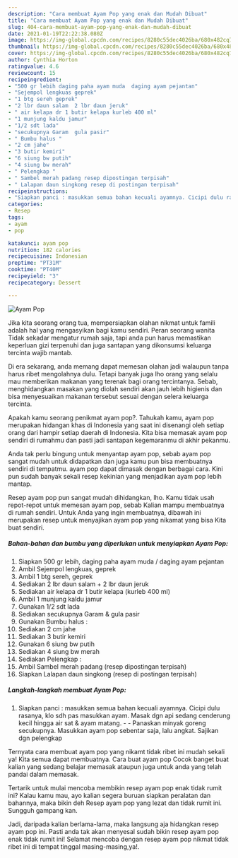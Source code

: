 ```yaml
---
description: "Cara membuat Ayam Pop yang enak dan Mudah Dibuat"
title: "Cara membuat Ayam Pop yang enak dan Mudah Dibuat"
slug: 404-cara-membuat-ayam-pop-yang-enak-dan-mudah-dibuat
date: 2021-01-19T22:22:38.080Z
image: https://img-global.cpcdn.com/recipes/8280c55dec4026ba/680x482cq70/ayam-pop-foto-resep-utama.jpg
thumbnail: https://img-global.cpcdn.com/recipes/8280c55dec4026ba/680x482cq70/ayam-pop-foto-resep-utama.jpg
cover: https://img-global.cpcdn.com/recipes/8280c55dec4026ba/680x482cq70/ayam-pop-foto-resep-utama.jpg
author: Cynthia Horton
ratingvalue: 4.6
reviewcount: 15
recipeingredient:
- "500 gr lebih daging paha ayam muda  daging ayam pejantan"
- "Sejempol lengkuas geprek"
- "1 btg sereh geprek"
- "2 lbr daun salam  2 lbr daun jeruk"
- " air kelapa dr 1 butir kelapa kurleb 400 ml"
- "1 munjung kaldu jamur"
- "1/2 sdt lada"
- "secukupnya Garam  gula pasir"
- " Bumbu halus "
- "2 cm jahe"
- "3 butir kemiri"
- "6 siung bw putih"
- "4 siung bw merah"
- " Pelengkap "
- " Sambel merah padang resep dipostingan terpisah"
- " Lalapan daun singkong resep di postingan terpisah"
recipeinstructions:
- "Siapkan panci : masukkan semua bahan kecuali ayamnya. Cicipi dulu rasanya, klo sdh pas masukkan ayam. Masak dgn api sedang cenderung kecil hingga air sat &amp; ayam matang.  Panaskan minyak goreng secukupnya. Masukkan ayam pop sebentar saja, lalu angkat. Sajikan dgn pelengkap"
categories:
- Resep
tags:
- ayam
- pop

katakunci: ayam pop 
nutrition: 182 calories
recipecuisine: Indonesian
preptime: "PT31M"
cooktime: "PT40M"
recipeyield: "3"
recipecategory: Dessert

---
```



![Ayam Pop](https://img-global.cpcdn.com/recipes/8280c55dec4026ba/680x482cq70/ayam-pop-foto-resep-utama.jpg)

Jika kita seorang orang tua, mempersiapkan olahan nikmat untuk famili adalah hal yang mengasyikan bagi kamu sendiri. Peran seorang  wanita Tidak sekadar mengatur rumah saja, tapi anda pun harus memastikan keperluan gizi terpenuhi dan juga santapan yang dikonsumsi keluarga tercinta wajib mantab.

Di era  sekarang, anda memang dapat memesan olahan jadi walaupun tanpa harus ribet mengolahnya dulu. Tetapi banyak juga lho orang yang selalu mau memberikan makanan yang terenak bagi orang tercintanya. Sebab, menghidangkan masakan yang diolah sendiri akan jauh lebih higienis dan bisa menyesuaikan makanan tersebut sesuai dengan selera keluarga tercinta. 



Apakah kamu seorang penikmat ayam pop?. Tahukah kamu, ayam pop merupakan hidangan khas di Indonesia yang saat ini disenangi oleh setiap orang dari hampir setiap daerah di Indonesia. Kita bisa memasak ayam pop sendiri di rumahmu dan pasti jadi santapan kegemaranmu di akhir pekanmu.

Anda tak perlu bingung untuk menyantap ayam pop, sebab ayam pop sangat mudah untuk didapatkan dan juga kamu pun bisa membuatnya sendiri di tempatmu. ayam pop dapat dimasak dengan berbagai cara. Kini pun sudah banyak sekali resep kekinian yang menjadikan ayam pop lebih mantap.

Resep ayam pop pun sangat mudah dihidangkan, lho. Kamu tidak usah repot-repot untuk memesan ayam pop, sebab Kalian mampu membuatnya di rumah sendiri. Untuk Anda yang ingin membuatnya, dibawah ini merupakan resep untuk menyajikan ayam pop yang nikamat yang bisa Kita buat sendiri.

<!--inarticleads1-->

##### Bahan-bahan dan bumbu yang diperlukan untuk menyiapkan Ayam Pop:

1. Siapkan 500 gr lebih, daging paha ayam muda / daging ayam pejantan
1. Ambil Sejempol lengkuas, geprek
1. Ambil 1 btg sereh, geprek
1. Sediakan 2 lbr daun salam + 2 lbr daun jeruk
1. Sediakan  air kelapa dr 1 butir kelapa (kurleb 400 ml)
1. Ambil 1 munjung kaldu jamur
1. Gunakan 1/2 sdt lada
1. Sediakan secukupnya Garam &amp; gula pasir
1. Gunakan  Bumbu halus :
1. Sediakan 2 cm jahe
1. Sediakan 3 butir kemiri
1. Gunakan 6 siung bw putih
1. Sediakan 4 siung bw merah
1. Sediakan  Pelengkap :
1. Ambil  Sambel merah padang (resep dipostingan terpisah)
1. Siapkan  Lalapan daun singkong (resep di postingan terpisah)




<!--inarticleads2-->

##### Langkah-langkah membuat Ayam Pop:

1. Siapkan panci : masukkan semua bahan kecuali ayamnya. Cicipi dulu rasanya, klo sdh pas masukkan ayam. Masak dgn api sedang cenderung kecil hingga air sat &amp; ayam matang. -  - Panaskan minyak goreng secukupnya. Masukkan ayam pop sebentar saja, lalu angkat. Sajikan dgn pelengkap




Ternyata cara membuat ayam pop yang nikamt tidak ribet ini mudah sekali ya! Kita semua dapat membuatnya. Cara buat ayam pop Cocok banget buat kalian yang sedang belajar memasak ataupun juga untuk anda yang telah pandai dalam memasak.

Tertarik untuk mulai mencoba membikin resep ayam pop enak tidak rumit ini? Kalau kamu mau, ayo kalian segera buruan siapkan peralatan dan bahannya, maka bikin deh Resep ayam pop yang lezat dan tidak rumit ini. Sungguh gampang kan. 

Jadi, daripada kalian berlama-lama, maka langsung aja hidangkan resep ayam pop ini. Pasti anda tak akan menyesal sudah bikin resep ayam pop enak tidak rumit ini! Selamat mencoba dengan resep ayam pop nikmat tidak ribet ini di tempat tinggal masing-masing,ya!.

